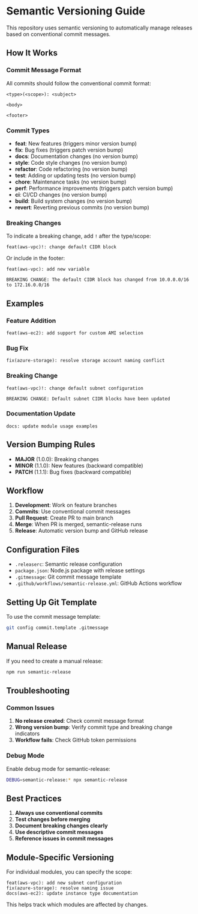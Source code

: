 # Semantic Versioning Guide

This repository uses semantic versioning to automatically manage releases based on conventional commit messages.

## How It Works

### Commit Message Format

All commits should follow the conventional commit format:

```
<type>(<scope>): <subject>

<body>

<footer>
```

### Commit Types

- **feat**: New features (triggers minor version bump)
- **fix**: Bug fixes (triggers patch version bump)
- **docs**: Documentation changes (no version bump)
- **style**: Code style changes (no version bump)
- **refactor**: Code refactoring (no version bump)
- **test**: Adding or updating tests (no version bump)
- **chore**: Maintenance tasks (no version bump)
- **perf**: Performance improvements (triggers patch version bump)
- **ci**: CI/CD changes (no version bump)
- **build**: Build system changes (no version bump)
- **revert**: Reverting previous commits (no version bump)

### Breaking Changes

To indicate a breaking change, add `!` after the type/scope:

```
feat(aws-vpc)!: change default CIDR block
```

Or include in the footer:

```
feat(aws-vpc): add new variable

BREAKING CHANGE: The default CIDR block has changed from 10.0.0.0/16 to 172.16.0.0/16
```

## Examples

### Feature Addition
```
feat(aws-ec2): add support for custom AMI selection
```

### Bug Fix
```
fix(azure-storage): resolve storage account naming conflict
```

### Breaking Change
```
feat(aws-vpc)!: change default subnet configuration

BREAKING CHANGE: Default subnet CIDR blocks have been updated
```

### Documentation Update
```
docs: update module usage examples
```

## Version Bumping Rules

- **MAJOR** (1.0.0): Breaking changes
- **MINOR** (1.1.0): New features (backward compatible)
- **PATCH** (1.1.1): Bug fixes (backward compatible)

## Workflow

1. **Development**: Work on feature branches
2. **Commits**: Use conventional commit messages
3. **Pull Request**: Create PR to main branch
4. **Merge**: When PR is merged, semantic-release runs
5. **Release**: Automatic version bump and GitHub release

## Configuration Files

- `.releaserc`: Semantic release configuration
- `package.json`: Node.js package with release settings
- `.gitmessage`: Git commit message template
- `.github/workflows/semantic-release.yml`: GitHub Actions workflow

## Setting Up Git Template

To use the commit message template:

```bash
git config commit.template .gitmessage
```

## Manual Release

If you need to create a manual release:

```bash
npm run semantic-release
```

## Troubleshooting

### Common Issues

1. **No release created**: Check commit message format
2. **Wrong version bump**: Verify commit type and breaking change indicators
3. **Workflow fails**: Check GitHub token permissions

### Debug Mode

Enable debug mode for semantic-release:

```bash
DEBUG=semantic-release:* npx semantic-release
```

## Best Practices

1. **Always use conventional commits**
2. **Test changes before merging**
3. **Document breaking changes clearly**
4. **Use descriptive commit messages**
5. **Reference issues in commit messages**

## Module-Specific Versioning

For individual modules, you can specify the scope:

```
feat(aws-vpc): add new subnet configuration
fix(azure-storage): resolve naming issue
docs(aws-ec2): update instance type documentation
```

This helps track which modules are affected by changes. 